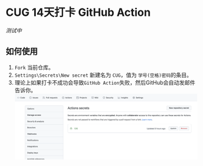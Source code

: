 # CUG 14天打卡 GitHub Action

*测试中*

## 如何使用

1. `Fork` 当前仓库。
2. `Settings\Secrets\New secret` 新建名为 `CUG`，值为 `学号(空格)密码`的条目。
3. 理论上如果打卡不成功会导致`GitHub Action`失败，然后GitHub会自动发邮件告诉你。
![secret](./doc/1.png)